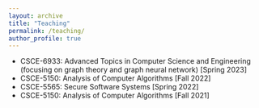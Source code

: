 ```yaml
---
layout: archive
title: "Teaching"
permalink: /teaching/
author_profile: true
---
```

* CSCE-6933: Advanced Topics in Computer Science and Engineering (focusing on graph theory and graph neural network) [Spring 2023]
* CSCE-5150: Analysis of Computer Algorithms [Fall 2022]
* CSCE-5565: Secure Software Systems [Spring 2022]
* CSCE-5150: Analysis of Computer Algorithms [Fall 2021]
